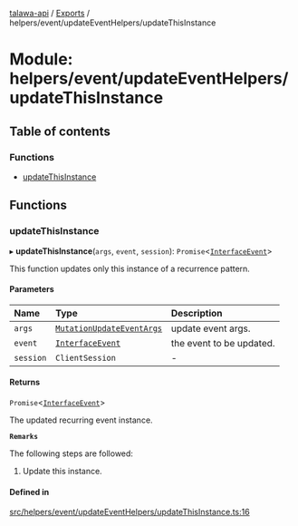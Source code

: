 [talawa-api](../README.md) / [Exports](../modules.md) / helpers/event/updateEventHelpers/updateThisInstance

# Module: helpers/event/updateEventHelpers/updateThisInstance

## Table of contents

### Functions

- [updateThisInstance](helpers_event_updateEventHelpers_updateThisInstance.md#updatethisinstance)

## Functions

### updateThisInstance

▸ **updateThisInstance**(`args`, `event`, `session`): `Promise`\<[`InterfaceEvent`](../interfaces/models_Event.InterfaceEvent.md)\>

This function updates only this instance of a recurrence pattern.

#### Parameters

| Name | Type | Description |
| :------ | :------ | :------ |
| `args` | [`MutationUpdateEventArgs`](types_generatedGraphQLTypes.md#mutationupdateeventargs) | update event args. |
| `event` | [`InterfaceEvent`](../interfaces/models_Event.InterfaceEvent.md) | the event to be updated. |
| `session` | `ClientSession` | - |

#### Returns

`Promise`\<[`InterfaceEvent`](../interfaces/models_Event.InterfaceEvent.md)\>

The updated recurring event instance.

**`Remarks`**

The following steps are followed:
1. Update this instance.

#### Defined in

[src/helpers/event/updateEventHelpers/updateThisInstance.ts:16](https://github.com/adi790uu/talawa-api/blob/5146430/src/helpers/event/updateEventHelpers/updateThisInstance.ts#L16)
